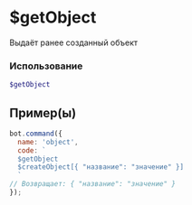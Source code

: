 
# $getObject 

Выдаёт ранее созданный объект

### Использование
 
```php
$getObject
```

## Пример(ы)

```javascript
bot.command({
  name: 'object',
  code: `
  $getObject
  $createObject[{ "название": "значение" }]
  `
// Возвращает: { "название": "значение" }
});
```
